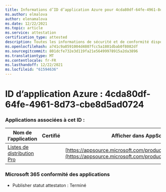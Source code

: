 ```yaml
---
title: Informations d’ID d’application Azure pour 4cda80df-64fe-4961-8d73-cbe8d5ad0724
ms.author: elmalova
author: elenamalova
ms.date: 12/22/2021
ms.topic: article
ms.service: attestation
certification_type: attested
description: Toutes les informations de sécurité et de conformité disponibles pour 4cda80df-64fe-4961-8d73-cbe8d5ad0724.
ms.openlocfilehash: a741c9a8591004d4807fcc5a1801dbab0f8082df
ms.sourcegitcommit: 801dcfe732e3d119fa21e56499978915a2da3896
ms.translationtype: MT
ms.contentlocale: fr-FR
ms.lasthandoff: 12/22/2021
ms.locfileid: "61594636"
---
```

# <a name="azure-app-id-4cda80df-64fe-4961-8d73-cbe8d5ad0724"></a>ID d’application Azure : 4cda80df-64fe-4961-8d73-cbe8d5ad0724


### <a name="apps-associated-with-this-id"></a>Applications associées à cet ID :
| **Nom de l’application** | **Certifié** | **Afficher dans AppSource** |
|--------------|---------------|-----------------------|
| [Listes de distribution Pro](https://docs.microsoft.com/microsoft-365-app-certification/forward/WA200002977) |  | [https://appsource.microsoft.com/product/office/WA200002977](https://appsource.microsoft.com/product/office/WA200002977) |

### <a name="microsoft-365-app-compliance-status"></a>Microsoft 365 conformité des applications
- Publisher statut attestaton : Terminé
